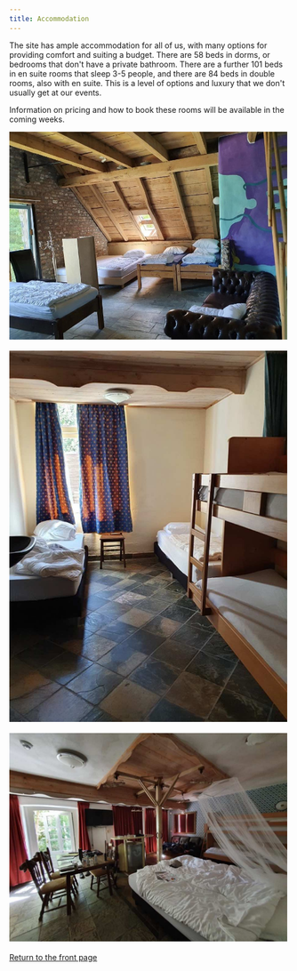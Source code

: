 ```yaml
---
title: Accommodation
---
```


The site has ample accommodation for all of us, with many options for providing comfort and suiting a budget. There are 58 beds in dorms, or bedrooms that don't have a private bathroom. There are a further 101 beds in en suite rooms that sleep 3-5 people, and there are 84 beds in double rooms, also with en suite. This is a level of options and luxury that we don't usually get at our events.

Information on pricing and how to book these rooms will be available in the coming weeks.

<div class="text-center">
  <img src="/images/bedroom1.jpg" width="500" class="rounded" alt="A dorm room with multiple beds and a couch">
</div>

<br />

<div class="text-center">
  <img src="/images/bedroom2.jpg" width="500" class="rounded" alt="A dorm room with a bunk bed and single beds">
</div>

<br />

<div class="text-center">
  <img src="/images/bedroom3.jpg" width="500" class="rounded" alt="A luxury room with double bed, table and chairs">
</div>

<br />

<div class="text-center">
  <a href="/" class="btn btn-primary">Return to the front page</a>
</div>
